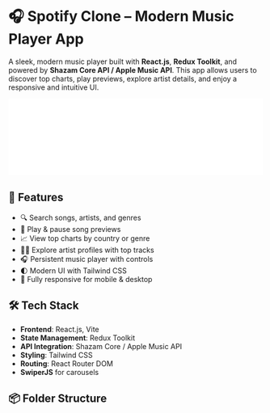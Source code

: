 # 🎧 Spotify Clone – Modern Music Player App

A sleek, modern music player built with **React.js**, **Redux Toolkit**, and powered by **Shazam Core API / Apple Music API**. This app allows users to discover top charts, play previews, explore artist details, and enjoy a responsive and intuitive UI.

![Banner](./src/assets/logo.svg)

## 🚀 Features

- 🔍 Search songs, artists, and genres
- 🎵 Play & pause song previews
- 📈 View top charts by country or genre
- 🧑‍🎤 Explore artist profiles with top tracks
- 🎧 Persistent music player with controls
- 🌓 Modern UI with Tailwind CSS
- 📱 Fully responsive for mobile & desktop

## 🛠️ Tech Stack

- **Frontend**: React.js, Vite
- **State Management**: Redux Toolkit
- **API Integration**: Shazam Core / Apple Music API
- **Styling**: Tailwind CSS
- **Routing**: React Router DOM
- **SwiperJS** for carousels

## 📦 Folder Structure

